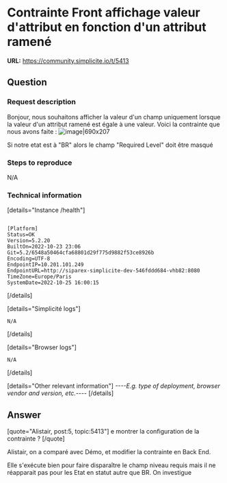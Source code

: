 # Contrainte Front affichage valeur d'attribut en fonction d'un attribut ramené

**URL:** https://community.simplicite.io/t/5413

## Question
### Request description

Bonjour,
nous souhaitons afficher la valeur d'un champ uniquement lorsque la valeur d'un attribut ramené est égale à une valeur. 
Voici la contrainte que nous avons faite : 
![image|690x207](upload://A5Gmf5oj4Uek1wzPnoBmdYXZK7m.png)

Si notre etat est à "BR" alors le champ "Required Level" doit être masqué 


### Steps to reproduce

N/A
 

### Technical information

[details="Instance /health"]
```text

[Platform]
Status=OK
Version=5.2.20
BuiltOn=2022-10-23 23:06
Git=5.2/6548a50464cfa68801d29f775d9882f53ce8926b
Encoding=UTF-8
EndpointIP=10.201.101.249
EndpointURL=http://siparex-simplicite-dev-546fddd684-vhb82:8080
TimeZone=Europe/Paris
SystemDate=2022-10-25 16:00:15
```
[/details]

[details="Simplicité logs"]
```text
N/A
```
[/details]

[details="Browser logs"]
```text
N/A
```
[/details]

[details="Other relevant information"]
*----E.g. type of deployment, browser vendor and version, etc.----*
[/details]

## Answer
[quote="Alistair, post:5, topic:5413"]
e montrer la configuration de la contrainte ?
[/quote]

Alistair, on a comparé avec Démo, et modifier la contrainte en Back End. 

Elle s'exécute bien pour faire disparaître le champ niveau requis mais il ne réapparait pas pour les Etat en statut autre que BR. 
On investigue

